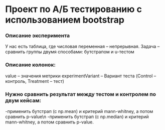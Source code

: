 # Проект по А/Б тестированию с использованием bootstrap
### Описание эксперимента
У нас есть таблица, где числовая переменная – непрерывная. 
Задача – сравнить группы двумя способами: бутстрапом и u-тестом

### Описание колонок:
value – значения метрики
experimentVariant – Вариант теста (Control – контроль, Treatment – тест)

### Нужно сравнить результат между тестом и контролем по двум кейсам:
-применить бутстрап (с np.mean) и критерий mann-whitney, а потом сравнить p-value\n
-применить бутстрап (с np.median) и критерий mann-whitney, а потом сравнить p-value.
